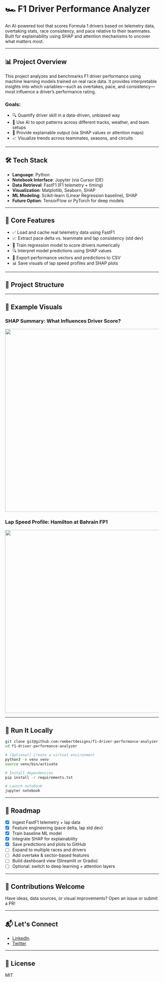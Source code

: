 # 🏎️ F1 Driver Performance Analyzer

An AI-powered tool that scores Formula 1 drivers based on telemetry data, overtaking stats, race consistency, and pace relative to their teammates. Built for explainability using SHAP and attention mechanisms to uncover what matters most.

---

## 📊 Project Overview

This project analyzes and benchmarks F1 driver performance using machine learning models trained on real race data. It provides interpretable insights into which variables—such as overtakes, pace, and consistency—most influence a driver’s performance rating.

### Goals:
- 🔍 Quantify driver skill in a data-driven, unbiased way
- 🤖 Use AI to spot patterns across different tracks, weather, and team setups
- 🧠 Provide explainable output (via SHAP values or attention maps)
- 📈 Visualize trends across teammates, seasons, and circuits

---

## 🛠️ Tech Stack

- **Language**: Python
- **Notebook Interface**: Jupyter (via Cursor IDE)
- **Data Retrieval**: FastF1 (F1 telemetry + timing)
- **Visualization**: Matplotlib, Seaborn, SHAP
- **ML Modeling**: Scikit-learn (Linear Regression baseline), SHAP
- **Future Option**: TensorFlow or PyTorch for deep models

---

## 🧠 Core Features

- ✅ Load and cache real telemetry data using FastF1
- 📈 Extract pace delta vs. teammate and lap consistency (std dev)
- 🤖 Train regression model to score drivers numerically
- 🔍 Interpret model predictions using SHAP values
- 💾 Export performance vectors and predictions to CSV
- 📊 Save visuals of lap speed profiles and SHAP plots

---

## 📁 Project Structure

---

## 🧪 Example Visuals

### SHAP Summary: What Influences Driver Score?
<img src="visualizations/shap_summary.png" width="600"/>

### Lap Speed Profile: Hamilton at Bahrain FP1
<img src="visualizations/hamilton_speed.png" width="600"/>

---

## 🚀 Run It Locally

```bash
git clone git@github.com:rembertdesigns/f1-driver-performance-analyzer.git
cd f1-driver-performance-analyzer

# (Optional) Create a virtual environment
python3 -m venv venv
source venv/bin/activate

# Install dependencies
pip install -r requirements.txt

# Launch notebook
jupyter notebook
```

---

## 🚧 Roadmap

- [x] Ingest FastF1 telemetry + lap data  
- [x] Feature engineering (pace delta, lap std dev)  
- [x] Train baseline ML model  
- [x] Integrate SHAP for explainability  
- [x] Save predictions and plots to GitHub  
- [ ] Expand to multiple races and drivers  
- [ ] Add overtake & sector-based features  
- [ ] Build dashboard view (Streamlit or Gradio)  
- [ ] Optional: switch to deep learning + attention layers  

---

## 🤝 Contributions Welcome

Have ideas, data sources, or visual improvements? Open an issue or submit a PR!

---

## 📬 Let's Connect

- [LinkedIn](https://www.linkedin.com/in/rrembert)  
- [Twitter](https://twitter.com/RichardDRembert)

---

## 📄 License

MIT

